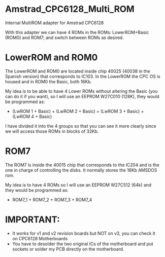 # Amstrad_CPC6128_Multi_ROM
Internal MultiROM adapter for Amstrad CPC6128

With this adapter we can have 4 ROMs in the ROMs: LowerROM+Basic (ROM0) and ROM7; and switch between ROMs as desired.

# LowerROM and ROM0

The LowerROM and ROM0 are located inside chip 40025 (40038 in the Spanish version) that corresponds to IC103. In the LowerROM the CPC OS is housed and in ROM0 the Basic, both 16Kb.

My idea is to be able to have 4 Lower ROMs without altering the Basic (you can do it if you want), so I will use an EEPROM W27C010 (128K), they would be programmed as:

* (LwROM 1 + Basic) + (LwROM 2 + Basic) + (LwROM 3 + Basic) + (LwROM 4 + Basic)

I have divided it into the 4 groups so that you can see it more clearly since we will access those ROMs in blocks of 32Kb.

# ROM7

The ROM7 is inside the 40015 chip that corresponds to the IC204 and is the one in charge of controlling the disks. It normally stores the 16Kb AMSDOS rom.

My idea is to have 4 ROMs so I will use an EEPROM W27C512 (64k) and they would be programmed as:

* ROM7_1 + ROM7_2 + ROM7_3 + ROM7_4

# IMPORTANT:

* It works for v1 and v2 revision boards but NOT on v3, you can check it on CPC6128 Motherboards
* You have to desolder the two original ICs of the motherboard and put sockets or solder my PCB directly on the motherboard.
